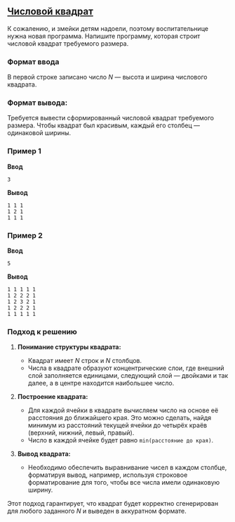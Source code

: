 ## [Числовой квадрат](../../../solutions/2.4/24_s.py)

К сожалению, и змейки детям надоели, поэтому воспитательнице нужна новая программа. Напишите программу, которая строит числовой квадрат требуемого размера.

### Формат ввода

В первой строке записано число $N$ — высота и ширина числового квадрата.

### Формат вывода:

Требуется вывести сформированный числовой квадрат требуемого размера.
Чтобы квадрат был красивым, каждый его столбец — одинаковой ширины.

### Пример 1

__Ввод__
```plaintext
3
```

__Вывод__
```plaintext
1 1 1
1 2 1
1 1 1
```

### Пример 2

__Ввод__
```plaintext
5
```

__Вывод__
```plaintext
1 1 1 1 1
1 2 2 2 1
1 2 3 2 1
1 2 2 2 1
1 1 1 1 1
```

### Подход к решению

1. **Понимание структуры квадрата:**
   - Квадрат имеет $N$ строк и $N$ столбцов.
   - Числа в квадрате образуют концентрические слои, где внешний слой заполняется единицами, следующий слой — двойками и так далее, а в центре находится наибольшее число.

2. **Построение квадрата:**
   - Для каждой ячейки в квадрате вычисляем число на основе её расстояния до ближайшего края. Это можно сделать, найдя минимум из расстояний текущей ячейки до четырёх краёв (верхний, нижний, левый, правый).
   - Число в каждой ячейке будет равно `min(расстояние до края)`. 

3. **Вывод квадрата:**
   - Необходимо обеспечить выравнивание чисел в каждом столбце, форматируя вывод, например, используя строковое форматирование для того, чтобы все числа имели одинаковую ширину.

Этот подход гарантирует, что квадрат будет корректно сгенерирован для любого заданного $N$ и выведен в аккуратном формате.